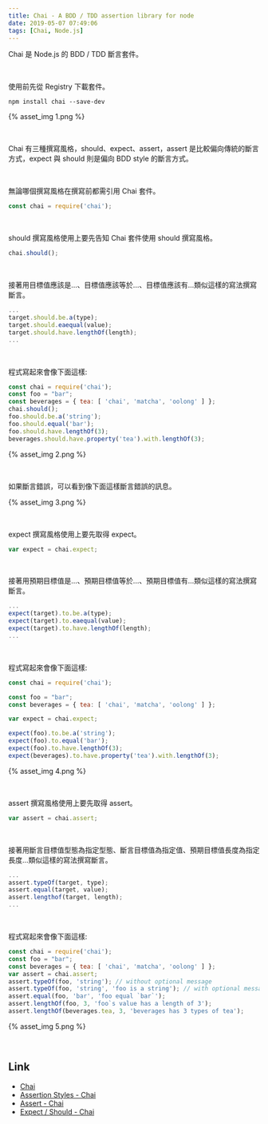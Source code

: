 ```yaml
---
title: Chai - A BDD / TDD assertion library for node
date: 2019-05-07 07:49:06
tags: [Chai, Node.js]
---
```


Chai 是 Node.js 的 BDD / TDD 斷言套件。  

<!-- More -->

</br>


使用前先從 Registry 下載套件。  

    npm install chai --save-dev

{% asset_img 1.png %}

</br>


Chai 有三種撰寫風格，should、expect、assert，assert 是比較偏向傳統的斷言方式，expect 與 should 則是偏向 BDD style 的斷言方式。  

</br>


無論哪個撰寫風格在撰寫前都需引用 Chai 套件。  

```js
const chai = require('chai');
```

</br>


should 撰寫風格使用上要先告知 Chai 套件使用 should 撰寫風格。  

```js
chai.should();
```

</br>


接著用目標值應該是...、目標值應該等於...、目標值應該有...類似這樣的寫法撰寫斷言。  

```js
...
target.should.be.a(type);
target.should.eaequal(value);
target.should.have.lengthOf(length);
...
```

</br>


程式寫起來會像下面這樣:  

```js
const chai = require('chai');
const foo = "bar";
const beverages = { tea: [ 'chai', 'matcha', 'oolong' ] };
chai.should();
foo.should.be.a('string');
foo.should.equal('bar');
foo.should.have.lengthOf(3);
beverages.should.have.property('tea').with.lengthOf(3);
```

{% asset_img 2.png %}

</br>


如果斷言錯誤，可以看到像下面這樣斷言錯誤的訊息。  

{% asset_img 3.png %}

</br>


expect 撰寫風格使用上要先取得 expect。  

```js
var expect = chai.expect;
```

</br>


接著用預期目標值是...、預期目標值等於...、預期目標值有...類似這樣的寫法撰寫斷言。  

```js
...                                                     
expect(target).to.be.a(type);
expect(target).to.eaequal(value);                  
expect(target).to.have.lengthOf(length); 
...
```

</br>


程式寫起來會像下面這樣:                            

```js
const chai = require('chai');

const foo = "bar";
const beverages = { tea: [ 'chai', 'matcha', 'oolong' ] };

var expect = chai.expect;

expect(foo).to.be.a('string');
expect(foo).to.equal('bar');
expect(foo).to.have.lengthOf(3);
expect(beverages).to.have.property('tea').with.lengthOf(3);
```

{% asset_img 4.png %}

</br>


assert 撰寫風格使用上要先取得 assert。 

```js
var assert = chai.assert;
```

</br>


接著用斷言目標值型態為指定型態、斷言目標值為指定值、預期目標值長度為指定長度...類似這樣的寫法撰寫斷言。  

```js
...         
assert.typeOf(target, type);  
assert.equal(target, value);  
assert.lengthof(target, length);
...
```

</br>


程式寫起來會像下面這樣:  

```js
const chai = require('chai');
const foo = "bar";
const beverages = { tea: [ 'chai', 'matcha', 'oolong' ] };
var assert = chai.assert;
assert.typeOf(foo, 'string'); // without optional message
assert.typeOf(foo, 'string', 'foo is a string'); // with optional message
assert.equal(foo, 'bar', 'foo equal `bar`');
assert.lengthOf(foo, 3, 'foo`s value has a length of 3');
assert.lengthOf(beverages.tea, 3, 'beverages has 3 types of tea');
```

{% asset_img 5.png %}

<br/>


Link
----
* [Chai](https://www.chaijs.com/)
* [Assertion Styles - Chai](https://www.chaijs.com/guide/styles/)
* [Assert - Chai](https://www.chaijs.com/api/assert/)
* [Expect / Should - Chai](https://www.chaijs.com/api/bdd/)
